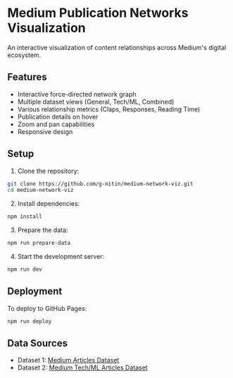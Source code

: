 # Medium Publication Networks Visualization

An interactive visualization of content relationships across Medium's digital ecosystem.

## Features

- Interactive force-directed network graph
- Multiple dataset views (General, Tech/ML, Combined)
- Various relationship metrics (Claps, Responses, Reading Time)
- Publication details on hover
- Zoom and pan capabilities
- Responsive design

## Setup

1. Clone the repository:
```bash
git clone https://github.com/g-nitin/medium-network-viz.git
cd medium-network-viz
```

2. Install dependencies:
```bash
npm install
```

3. Prepare the data:
```bash
npm run prepare-data
```

4. Start the development server:
```bash
npm run dev
```

## Deployment

To deploy to GitHub Pages:
```bash
npm run deploy
```

## Data Sources

- Dataset 1: [Medium Articles Dataset](https://www.kaggle.com/datasets/dorianlazar/medium-articles-dataset)
- Dataset 2: [Medium Tech/ML Articles Dataset](https://www.kaggle.com/datasets/arnabchaki/medium-articles-dataset)